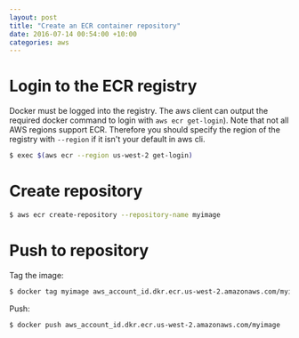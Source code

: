 ```yaml
---
layout: post
title: "Create an ECR container repository"
date: 2016-07-14 00:54:00 +10:00
categories: aws
---
```


# Login to the ECR registry

Docker must be logged into the registry. The aws client can output the required
docker command to login with `aws ecr get-login`). Note that not all AWS
regions support ECR. Therefore you should specify the region of the registry
with `--region` if it isn't your default in aws cli.

```bash
$ exec $(aws ecr --region us-west-2 get-login)
```

# Create repository

```bash
$ aws ecr create-repository --repository-name myimage
```

# Push to repository

Tag the image:

```bash
$ docker tag myimage aws_account_id.dkr.ecr.us-west-2.amazonaws.com/myimage
```

Push:

```bash
$ docker push aws_account_id.dkr.ecr.us-west-2.amazonaws.com/myimage
```
